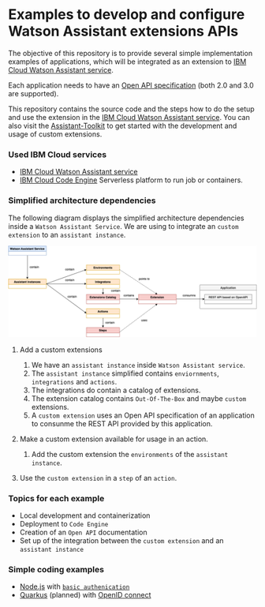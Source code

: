 # Examples to develop and configure Watson Assistant extensions APIs

The objective of this repository is to provide several simple implementation examples of applications, which will be integrated as an extension to [IBM Cloud Watson Assistant service](https://cloud.ibm.com/catalog/services/watson-assistant#about). 

Each application needs to have an [Open API specification](https://github.com/OAI/OpenAPI-Specification) (both 2.0 and 3.0 are supported).

This repository contains the source code and the steps how to do the setup and use the extension in the [IBM Cloud Watson Assistant service](https://cloud.ibm.com/catalog/services/watson-assistant#about). You can also visit the [Assistant-Toolkit](https://github.com/watson-developer-cloud/assistant-toolkit/tree/master/integrations/extensions#getting-started) to get started with the development and usage of custom extensions.

### Used IBM Cloud services

* [IBM Cloud Watson Assistant service](https://cloud.ibm.com/catalog/services/watson-assistant#about)
* [IBM Cloud Code Engine](https://cloud.ibm.com/codeengine/overview) Serverless platform to run job or containers.

### Simplified architecture dependencies 

The following diagram displays the simplified architecture dependencies inside a `Watson Assistant Service`. We are using to integrate an `custom extension` to an `assistant instance`. 

![](images/nodejs-extension-10.png)

 1. Add a custom extensions
    1. We have an `assistant instance` inside `Watson Assistant service`.
    2. The `assistant instance` simplified contains `enviornments`, `integrations` and `actions`.
    3. The integrations do contain a catalog of extensions.
    4. The extension catalog contains `Out-Of-The-Box` and maybe `custom` extensions.
    5. A `custom extension` uses an Open API specification of an application to consunme the  REST API provided by this application.

2. Make a custom extension available for usage in an action.
    1. Add the custom extension the `environments` of the `assistant instance`.

3. Use the `custom extension` in a `step` of an `action`.
   
### Topics for each example

* Local development and containerization
* Deployment to `Code Engine`
* Creation of an `Open API` documentation
* Set up of the integration between the `custom extension` and an `assistant instance`

### Simple coding examples

  * [Node.js](https://nodejs.org/en/download/) with [`basic authenication`](https://en.wikipedia.org/wiki/Basic_access_authentication)
  * [Quarkus](https://quarkus.io/) (planned) with [OpenID connect](https://openid.net/connect/) 